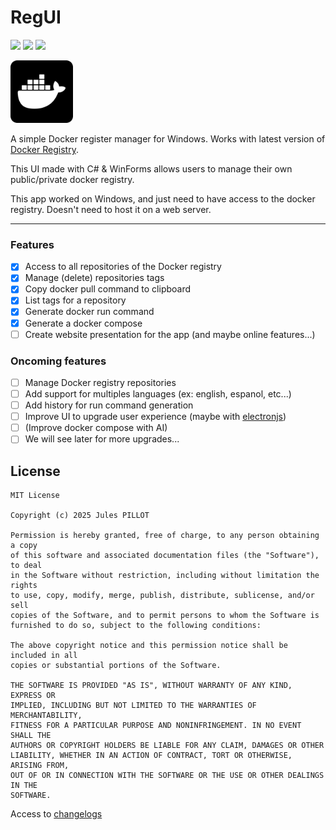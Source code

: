 # RegUI

![](https://img.shields.io/badge/Docker-2496ED?style=for-the-badge&logo=docker&logoColor=white) ![](https://img.shields.io/badge/Windows%2010-ECE7E8?style=for-the-badge&logo=windows&logoColor=white) ![](https://img.shields.io/badge/Windows_11-EC8AE8?style=for-the-badge&logo=windows-11&logoColor=white)

<img src="logo.png" width="100" height="100">

A simple Docker register manager for Windows. 
Works with latest version of [Docker Registry](https://hub.docker.com/_/registry).

This UI made with C# & WinForms allows users to manage their own public/private docker registry.

This app worked on Windows, and just need to have access to the docker registry. Doesn't need to host it on 
a web server. 

---
### Features

- [x] Access to all repositories of the Docker registry
- [x] Manage (delete) repositories tags
- [x] Copy docker pull command to clipboard
- [x] List tags for a repository
- [x] Generate docker run command
- [x] Generate a docker compose
- [ ] Create website presentation for the app (and maybe online features...)

### Oncoming features

- [ ] Manage Docker registry repositories
- [ ] Add support for multiples languages (ex: english, espanol, etc...)
- [ ] Add history for run command generation
- [ ] Improve UI to upgrade user experience (maybe with [electronjs](https://www.electronjs.org/))
- [ ] (Improve docker compose with AI)
- [ ] We will see later for more upgrades...

## License
```
MIT License

Copyright (c) 2025 Jules PILLOT

Permission is hereby granted, free of charge, to any person obtaining a copy
of this software and associated documentation files (the "Software"), to deal
in the Software without restriction, including without limitation the rights
to use, copy, modify, merge, publish, distribute, sublicense, and/or sell
copies of the Software, and to permit persons to whom the Software is
furnished to do so, subject to the following conditions:

The above copyright notice and this permission notice shall be included in all
copies or substantial portions of the Software.

THE SOFTWARE IS PROVIDED "AS IS", WITHOUT WARRANTY OF ANY KIND, EXPRESS OR
IMPLIED, INCLUDING BUT NOT LIMITED TO THE WARRANTIES OF MERCHANTABILITY,
FITNESS FOR A PARTICULAR PURPOSE AND NONINFRINGEMENT. IN NO EVENT SHALL THE
AUTHORS OR COPYRIGHT HOLDERS BE LIABLE FOR ANY CLAIM, DAMAGES OR OTHER
LIABILITY, WHETHER IN AN ACTION OF CONTRACT, TORT OR OTHERWISE, ARISING FROM,
OUT OF OR IN CONNECTION WITH THE SOFTWARE OR THE USE OR OTHER DEALINGS IN THE
SOFTWARE.
```


Access to [changelogs](changelogs.md)
